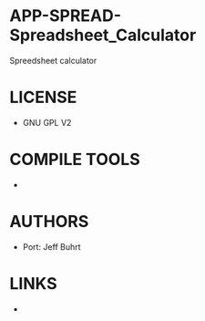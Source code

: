 APP-SPREAD-Spreadsheet_Calculator
=================================

Spreedsheet calculator

LICENSE
===============
* GNU GPL V2

COMPILE TOOLS
===============
* 

AUTHORS
===============
* Port: Jeff Buhrt

LINKS
===============
* 
